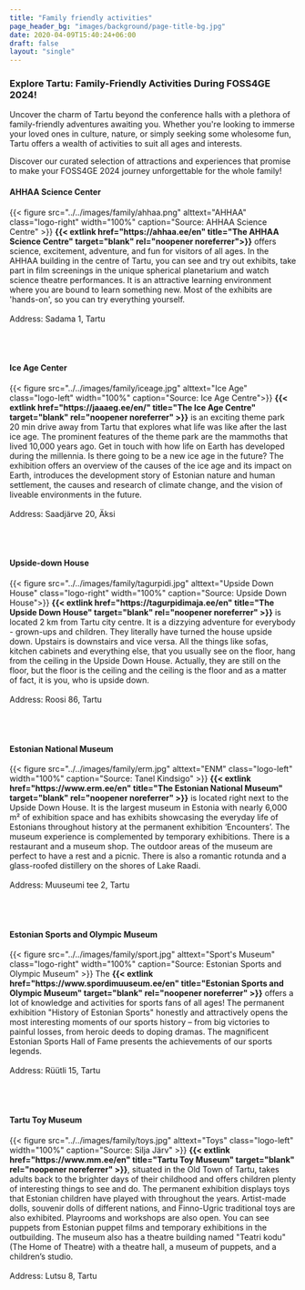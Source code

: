 ```yaml
---
title: "Family friendly activities"
page_header_bg: "images/background/page-title-bg.jpg"
date: 2020-04-09T15:40:24+06:00
draft: false
layout: "single"
---
```


<style>
.double-container{
  width:100%;
  overflow:hidden;
  padding-bottom:50px;

}
.logo-left{
  float:left;
  margin:5px;
  width: 300px;
}
.logo-right{
  float:right;
  margin:5px;
  width:300px;
}

</style>

### Explore Tartu: Family-Friendly Activities During FOSS4GE 2024!


Uncover the charm of Tartu beyond the conference halls with a plethora of
family-friendly adventures awaiting you. Whether you're looking to immerse
your loved ones in culture, nature, or simply seeking some wholesome fun,
Tartu offers a wealth of activities to suit all ages and interests.

Discover our curated selection of attractions and experiences that promise to
make your FOSS4GE 2024 journey unforgettable for the whole family!

#### AHHAA Science Center
<div class="double-container">
{{< figure
    src="../../images/family/ahhaa.png"
    alttext="AHHAA"
    class="logo-right"
    width="100%"
    caption="Source: AHHAA Science Centre" >}}
<b>{{< extlink href="https://ahhaa.ee/en" title="The AHHAA Science Centre" target="blank" rel="noopener noreferrer">}}</b>
offers science, excitement, adventure, and fun for visitors of all ages. In the
AHHAA building in the centre of Tartu, you can see and try out exhibits, take
part in film screenings in the unique spherical planetarium and watch science
theatre performances. It is an attractive learning environment where you are
bound to learn something new. Most of the exhibits are 'hands-on', so you can
try everything yourself.<br><br>
Address: Sadama 1, Tartu
</div>

#### Ice Age Center
<div class="double-container">
{{< figure
    src="../../images/family/iceage.jpg"
    alttext="Ice Age"
    class="logo-left"
    width="100%"
    caption="Source: Ice Age Centre">}}
<b>{{< extlink href="https://jaaaeg.ee/en/" title="The Ice Age Centre" target="blank" rel="noopener noreferrer" >}}</b>  
is an exciting theme park 20 min drive away from Tartu that explores what life
was like after the last ice age. The prominent features of the theme park are
the mammoths that lived 10,000 years ago. Get in touch with how life on Earth
has developed during the millennia. Is there going to be a new ice age in the
future? The exhibition offers an overview of the causes of the ice age and its
impact on Earth, introduces the development story of Estonian nature and human
settlement, the causes and research of climate change, and the vision of
liveable environments in the future.<br><br>
Address: Saadjärve 20, Äksi
</div>

#### Upside-down House
<div class="double-container">
{{< figure
    src="../../images/family/tagurpidi.jpg"
    alttext="Upside Down House"
    class="logo-right"
    width="100%"
    caption="Source: Upside Down House">}}
<b>{{< extlink href="https://tagurpidimaja.ee/en" title="The Upside Down House" target="blank" rel="noopener noreferrer" >}}</b>
is located 2 km from Tartu city centre. It is a dizzying adventure for
everybody - grown-ups and children. They literally have turned the house upside
down. Upstairs is downstairs and vice versa. All the things like sofas, kitchen
cabinets and everything else, that you usually see on the floor, hang from the
ceiling in the Upside Down House. Actually, they are still on the floor, but
the floor is the ceiling and the ceiling is the floor and as a matter of fact,
it is you, who is upside down.<br><br>
Address: Roosi 86, Tartu
</div>


#### Estonian National Museum
<div class="double-container">
{{< figure
    src="../../images/family/erm.jpg"
    alttext="ENM"
    class="logo-left"
    width="100%"
    caption="Source: Tanel Kindsigo" >}}
<b>{{< extlink href="https://www.erm.ee/en" title="The Estonian National Museum" target="blank" rel="noopener noreferrer" >}}</b>
is located right next to the Upside Down House. It is the largest museum in
Estonia with nearly 6,000 m² of exhibition space and has exhibits showcasing the
everyday life of Estonians throughout history at the permanent exhibition
‘Encounters’. The museum experience is complemented by temporary exhibitions.
There is a restaurant and a museum shop. The outdoor areas of the museum are
perfect to have a rest and a picnic. There is also a romantic rotunda and a
glass-roofed distillery on the shores of Lake Raadi.<br><br>
Address: Muuseumi tee 2, Tartu
</div>

#### Estonian Sports and Olympic Museum
<div class="double-container">
{{< figure
    src="../../images/family/sport.jpg"
    alttext="Sport's Museum"
    class="logo-right"
    width="100%"
    caption="Source: Estonian Sports and Olympic Museum" >}}
The <b>{{< extlink href="https://www.spordimuuseum.ee/en" title="Estonian Sports and Olympic Museum" target="blank" rel="noopener noreferrer" >}}</b>
offers a lot of knowledge and activities for sports fans of all ages! The
permanent exhibition "History of Estonian Sports" honestly and attractively
opens the most interesting moments of our sports history – from big victories
to painful losses, from heroic deeds to doping dramas. The magnificent Estonian
Sports Hall of Fame presents the achievements of our sports legends.<br><br>
Address: Rüütli 15, Tartu
</div>

#### Tartu Toy Museum
<div class="double-container">
{{< figure
    src="../../images/family/toys.jpg"
    alttext="Toys"
    class="logo-left"
    width="100%"
    caption="Source: Silja Järv" >}}   
<b>{{< extlink href="https://www.mm.ee/en" title="Tartu Toy Museum" target="blank" rel="noopener noreferrer" >}}</b>,
situated in the Old Town of Tartu, takes adults back to the brighter days of
their childhood and offers children plenty of interesting things to see and do.
The permanent exhibition displays toys that Estonian children have played with
throughout the years. Artist-made dolls, souvenir dolls of different nations,
and Finno-Ugric traditional toys are also exhibited. Playrooms and workshops
are also open. You can see puppets from Estonian puppet films and temporary
exhibitions in the outbuilding. The museum also has a theatre building named
"Teatri kodu" (The Home of Theatre) with a theatre hall, a museum of puppets,
and a children’s studio.<br><br>
Address: Lutsu 8, Tartu
</div>
